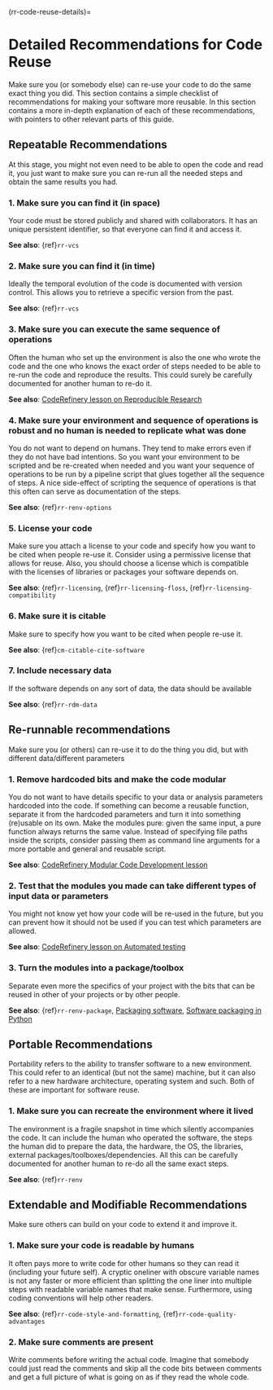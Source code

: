 
(rr-code-reuse-details)=
# Detailed Recommendations for Code Reuse

Make sure you (or somebody else) can re-use your code to do the same exact thing you did.
This section contains a simple checklist of recommendations for making your software more reusable.
In this section contains a more in-depth explanation of each of these recommendations, with pointers to other relevant parts of this guide.

## Repeatable Recommendations

At this stage, you might not even need to be able to open the code and read it, you just want to make sure you can re-run all the needed steps and obtain the same results you had.

### 1. Make sure you can find it (in space)

Your code must be stored publicly and shared with collaborators. It has an unique persistent identifier, so that everyone can find it and access it.

**See also**: {ref}`rr-vcs`

### 2. Make sure you can find it (in time)

Ideally the temporal evolution of the code is documented with version control. This allows you to retrieve a specific version from the past.

**See also**: {ref}`rr-vcs`

### 3. Make sure you can execute the same sequence of operations

Often the human who set up the environment is also the one who wrote the code and the one who knows the exact order of steps needed to be able to re-run the code and reproduce the results.
This could surely be carefully documented for another human to re-do it.

**See also**: [CodeRefinery lesson on Reproducible Research](https://coderefinery.github.io/reproducible-research/)

### 4. Make sure your environment and sequence of operations is robust and no human is needed to replicate what was done

You do not want to depend on humans. 
They tend to make errors even if they do not have bad intentions. 
So you want your environment to be scripted and be re-created when needed and you want your sequence of operations to be run by a pipeline script that glues together all the sequence of steps.
A nice side-effect of scripting the sequence of operations is that this often can serve as documentation of the steps.

**See also**: {ref}`rr-renv-options`

### 5. License your code

Make sure you attach a license to your code and specify how you want to be cited when people re-use it.
Consider using a permissive license that allows for reuse.
Also, you should choose a license which is compatible with the licenses of libraries or packages your software depends on.

**See also**: {ref}`rr-licensing`, {ref}`rr-licensing-floss`, {ref}`rr-licensing-compatibility`

### 6. Make sure it is citable

Make sure to specify how you want to be cited when people re-use it.

**See also**: {ref}`cm-citable-cite-software`

### 7. Include necessary data

If the software depends on any sort of data, the data should be available

**See also**: {ref}`rr-rdm-data`

## Re-runnable recommendations

Make sure you (or others) can re-use it to do the thing you did, but with different data/different parameters

### 1. Remove hardcoded bits and make the code modular
You do not want to have details specific to your data or analysis parameters hardcoded into the code.
If something can become a reusable function, separate it from the hardcoded parameters and turn it into something (re)usable on its own.
Make the modules pure: given the same input, a pure function always returns the same value.
Instead of specifying file paths inside the scripts, consider passing them as command line arguments for a more portable and general and reusable script.

**See also**: [CodeRefinery Modular Code Development lesson](https://cicero.xyz/v3/remark/0.14.0/github.com/coderefinery/modular-code-development/master/talk.md/#1)

### 2. Test that the modules you made can take different types of input data or parameters
You might not know yet how your code will be re-used in the future, but you can prevent how it should not be used if you can test which parameters are allowed.

**See also**: [CodeRefinery lesson on Automated testing](https://coderefinery.github.io/testing/motivation/)

### 3. Turn the modules into a package/toolbox
Separate even more the specifics of your project with the bits that can be reused in other of your projects or by other people.

**See also**: {ref}`rr-renv-package`, [Packaging software](https://scicomp.aalto.fi/scicomp/packaging-software/), [Software packaging in Python](https://aaltoscicomp.github.io/python-for-scicomp/packaging/)

## Portable Recommendations
Portability refers to the ability to transfer software to a new environment.
This could refer to an identical (but not the same) machine, but it can also refer to a new hardware architecture, operating system and such.
Both of these are important for software reuse.

### 1. Make sure you can recreate the environment where it lived
The environment is a fragile snapshot in time which silently accompanies the code.
It can include the human who operated the software, the steps the human did to prepare the data, the hardware, the OS, the libraries, external packages/toolboxes/dependencies.
All this can be carefully documented for another human to re-do all the same exact steps.

**See also**: {ref}`rr-renv`

## Extendable and Modifiable Recommendations
Make sure others can build on your code to extend it and improve it.

### 1. Make sure your code is readable by humans
It often pays more to write code for other humans so they can read it (including your future self).
A cryptic oneliner with obscure variable names is not any faster or more efficient than splitting the one liner into multiple steps with readable variable names that make sense.
Furthermore, using coding conventions will help other readers.

**See also**: {ref}`rr-code-style-and-formatting`, {ref}`rr-code-quality-advantages`

### 2. Make sure comments are present
Write comments before writing the actual code. Imagine that somebody could just read the comments and skip all the code bits between comments and get a full picture of what is going on as if they read the whole code.

